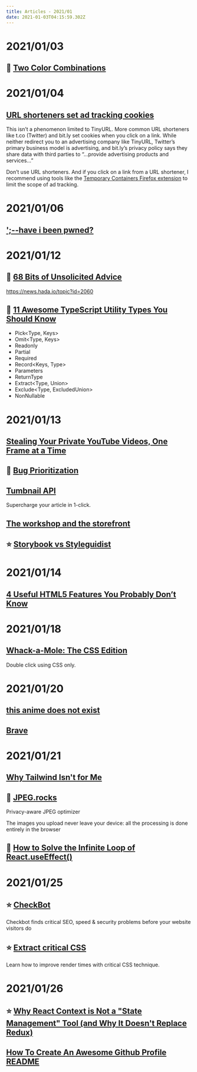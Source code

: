 ```yaml
---
title: Articles - 2021/01
date: 2021-01-03T04:15:59.302Z
---
```

# 2021/01/03

## 🌟 [Two Color Combinations](https://2colors.colorion.co/)

# 2021/01/04

## [URL shorteners set ad tracking cookies](https://ylukem.com/blog/url-shorteners-set-ad-tracking-cookies)
This isn’t a phenomenon limited to TinyURL. More common URL shorteners like t.co (Twitter) and bit.ly set cookies when you click on a link. While neither redirect you to an advertising company like TinyURL, Twitter’s primary business model is advertising, and bit.ly’s privacy policy says they share data with third parties to “…provide advertising products and services…”

Don’t use URL shorteners. And if you click on a link from a URL shortener, I recommend using tools like the [Temporary Containers Firefox extension](https://addons.mozilla.org/en-US/firefox/addon/temporary-containers/) to limit the scope of ad tracking.

# 2021/01/06

## [';--have i been pwned?](https://haveibeenpwned.com/)

# 2021/01/12

## 🌟 [68 Bits of Unsolicited Advice](https://kk.org/thetechnium/68-bits-of-unsolicited-advice/)
https://news.hada.io/topic?id=2060

## 🌟 [11 Awesome TypeScript Utility Types You Should Know](https://kais.blog/p/11-awesome-typescript-utility-types-you-should-know)

- Pick<Type, Keys>
- Omit<Type, Keys>
- Readonly<Type>
- Partial<Type>
- Required<Type>
- Record<Keys, Type>
- Parameters<Type>
- ReturnType<Type>
- Extract<Type, Union>
- Exclude<Type, ExcludedUnion>
- NonNullable<Type>

# 2021/01/13

## [Stealing Your Private YouTube Videos, One Frame at a Time](https://bugs.xdavidhu.me/google/2021/01/11/stealing-your-private-videos-one-frame-at-a-time/)

## 🌟 [Bug Prioritization](https://webkit.org/bug-prioritization/)

## [Tumbnail API](https://thumbnail.ai/)

Supercharge your article in 1-click.

## [The workshop and the storefront](https://bradfrost.com/blog/post/the-workshop-and-the-storefront/)

## ⭐️ [Storybook vs Styleguidist](https://www.chromatic.com/blog/storybook-vs-styleguidist/)

# 2021/01/14

## [4 Useful HTML5 Features You Probably Don’t Know](https://medium.com/javascript-in-plain-english/4-useful-html5-features-you-probably-dont-know-a4be822378d0)

# 2021/01/18

## [Whack-a-Mole: The CSS Edition](https://css-tricks.com/whack-a-mole-the-css-edition/)

Double click using CSS only.

# 2021/01/20

## [this anime does not exist](https://thisanimedoesnotexist.ai/)

## [Brave](https://brave.com/)

# 2021/01/21

## [Why Tailwind Isn't for Me](https://dev.to/jaredcwhite/why-tailwind-isn-t-for-me-5c90)

## 🌟 [JPEG.rocks](https://jpeg.rocks/)

Privacy-aware JPEG optimizer

The images you upload never leave your device: all the processing is done entirely in the browser

## 🌠 [How to Solve the Infinite Loop of React.useEffect()](https://dmitripavlutin.com/react-useeffect-infinite-loop/)

# 2021/01/25

## ⭐️ [CheckBot](https://www.checkbot.io/)

Checkbot finds critical SEO, speed & security problems before your website visitors do

## ⭐️ [Extract critical CSS](https://web.dev/extract-critical-css/)

Learn how to improve render times with critical CSS technique.

# 2021/01/26

## ⭐️ [Why React Context is Not a "State Management" Tool (and Why It Doesn't Replace Redux)](https://blog.isquaredsoftware.com/2021/01/context-redux-differences/)

## [How To Create An Awesome Github Profile README](https://medium.com/javascript-in-plain-english/how-to-create-an-awesome-github-profile-readme-a474d5b45645)

